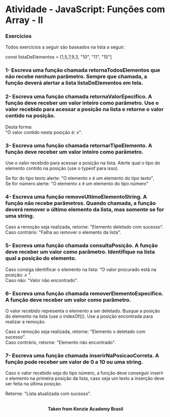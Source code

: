 <h1>Atividade - JavaScript: Funções com Array - II</h1>

<h3>Exercícios</h3>
Todos exercícios a seguir são baseados na lista a seguir:

const listaDeElementos = [1,5,7,9,3, "10", "11", "15"]
⁠
⁠
<h3>1- Escreva uma função chamada retornaTodosElementos que não recebe nenhum parâmetro. Sempre que chamada, a função deverá alertar a lista listaDeElementos em tela.</h3>

<h3>2- Escreva uma função chamada retornaValorEpecifico. A função deve receber um valor inteiro como parâmetro. Use o valor recebido para acessar a posição na lista e retorne o valor contido na posição.</h3>

Desta forma:  
⁠"O valor contido nesta posição é: x".

<h3>3- Escreva uma função chamada retornarTipoElemento. A função deve receber um valor inteiro como parâmetro.</h3>

Use o valor recebido para acessar a posição na lista. Alerte qual o tipo do elemento contido na posição (use o typeof para isso).

Se for do tipo texto alerte: "O elemento x é um elemento do tipo texto",  
Se for número alerte: "O elemento x é um elemento do tipo número"

<h3>4- Escreva uma função removeUltimoElementoString. A função não recebe parâmetros.
Quando chamada, a função deverá remover o último elemento da lista, mas somente se for uma string.</h3>

Caso a remoção seja realizada, retorne: "Elemento deletado com sucesso".  
Caso contrário: "Falha ao remover o elemento da lista".

<h3>5- Escreva uma função chamada consultaPosição. A função deve receber um valor como parâmetro. Identifique na lista qual a posição do elemento.</h3>

Caso consiga identificar o elemento na lista: "O valor procurado está na posição: x ".  
⁠Caso não: "Valor não encontrado".

<h3>6- Escreva uma função chamada removerElementoEspecifico. A função deve receber um valor como parâmetro.</h3>

O valor recebido representa o elemento a ser deletado. ⁠Busque a posição do elemento na lista (use o indexOf()). Use a posição encontrada para realizar a remoção.

Caso a remoção seja realizada, retorne: "Elemento x deletado com sucesso".  
Caso contrário, retorne: "Elemento não encontrado".

<h3>7- Escreva uma função chamada inserirNaPosicaoCorreta. A função pode receber um valor de 0 a 10 ou uma string.</h3>

Caso o valor recebido seja do tipo número, a função deve conseguir inserir o elemento na primeira posição da lista, caso seja um texto a inserção deve ser feita na última posição.

Retorne: "Lista atualizada com sucesso".
<br>
<br>

<p align="center"><b>Taken from Kenzie Academy Brasil</b></p>
